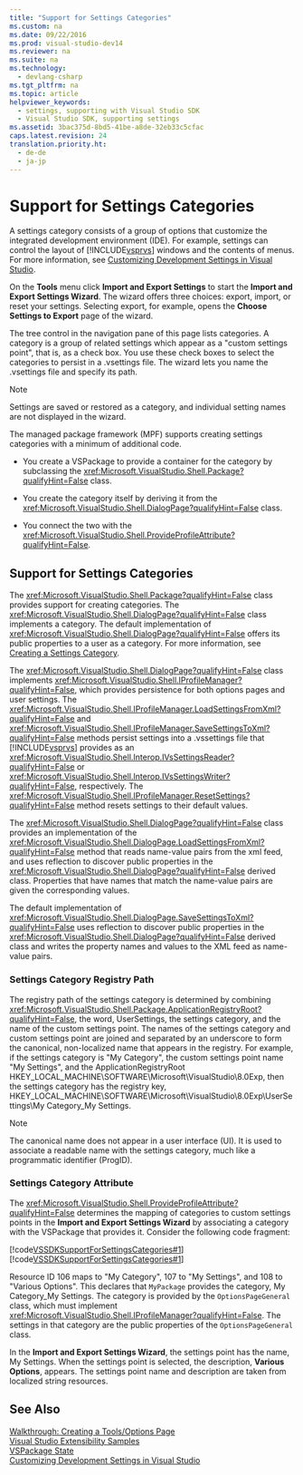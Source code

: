 ```yaml
---
title: "Support for Settings Categories"
ms.custom: na
ms.date: 09/22/2016
ms.prod: visual-studio-dev14
ms.reviewer: na
ms.suite: na
ms.technology: 
  - devlang-csharp
ms.tgt_pltfrm: na
ms.topic: article
helpviewer_keywords: 
  - settings, supporting with Visual Studio SDK
  - Visual Studio SDK, supporting settings
ms.assetid: 3bac375d-8bd5-41be-a8de-32eb33c5cfac
caps.latest.revision: 24
translation.priority.ht: 
  - de-de
  - ja-jp
---
```

# Support for Settings Categories
A settings category consists of a group of options that customize the integrated development environment (IDE). For example, settings can control the layout of [!INCLUDE[vsprvs](../vs140/includes/vsprvs_md.md)] windows and the contents of menus. For more information, see [Customizing Development Settings in Visual Studio](assetId:///22c4debb-4e31-47a8-8f19-16f328d7dcd3).  
  
 On the **Tools** menu click **Import and Export Settings** to start the **Import and Export Settings Wizard**. The wizard offers three choices: export, import, or reset your settings. Selecting export, for example, opens the **Choose Settings to Export** page of the wizard.  
  
 The tree control in the navigation pane of this page lists categories. A category is a group of related settings which appear as a "custom settings point", that is, as a check box. You use these check boxes to select the categories to persist in a .vsettings file. The wizard lets you name the .vsettings file and specify its path.  
  
> [!NOTE]
>  Settings are saved or restored as a category, and individual setting names are not displayed in the wizard.  
  
 The managed package framework (MPF) supports creating settings categories with a minimum of additional code.  
  
-   You create a VSPackage to provide a container for the category by subclassing the <xref:Microsoft.VisualStudio.Shell.Package?qualifyHint=False> class.  
  
-   You create the category itself by deriving it from the <xref:Microsoft.VisualStudio.Shell.DialogPage?qualifyHint=False> class.  
  
-   You connect the two with the <xref:Microsoft.VisualStudio.Shell.ProvideProfileAttribute?qualifyHint=False>.  
  
## Support for Settings Categories  
 The <xref:Microsoft.VisualStudio.Shell.Package?qualifyHint=False> class provides support for creating categories. The <xref:Microsoft.VisualStudio.Shell.DialogPage?qualifyHint=False> class implements a category. The default implementation of <xref:Microsoft.VisualStudio.Shell.DialogPage?qualifyHint=False> offers its public properties to a user as a category. For more information, see [Creating a Settings Category](../vs140/creating-a-settings-category.md).  
  
 The <xref:Microsoft.VisualStudio.Shell.DialogPage?qualifyHint=False> class implements <xref:Microsoft.VisualStudio.Shell.IProfileManager?qualifyHint=False>, which provides persistence for both options pages and user settings. The <xref:Microsoft.VisualStudio.Shell.IProfileManager.LoadSettingsFromXml?qualifyHint=False> and <xref:Microsoft.VisualStudio.Shell.IProfileManager.SaveSettingsToXml?qualifyHint=False> methods persist settings into a .vssettings file that [!INCLUDE[vsprvs](../vs140/includes/vsprvs_md.md)] provides as an <xref:Microsoft.VisualStudio.Shell.Interop.IVsSettingsReader?qualifyHint=False> or <xref:Microsoft.VisualStudio.Shell.Interop.IVsSettingsWriter?qualifyHint=False>, respectively. The <xref:Microsoft.VisualStudio.Shell.IProfileManager.ResetSettings?qualifyHint=False> method resets settings to their default values.  
  
 The <xref:Microsoft.VisualStudio.Shell.DialogPage?qualifyHint=False> class provides an implementation of the <xref:Microsoft.VisualStudio.Shell.DialogPage.LoadSettingsFromXml?qualifyHint=False> method that reads name-value pairs from the xml feed, and uses reflection to discover public properties in the <xref:Microsoft.VisualStudio.Shell.DialogPage?qualifyHint=False> derived class. Properties that have names that match the name-value pairs are given the corresponding values.  
  
 The default implementation of <xref:Microsoft.VisualStudio.Shell.DialogPage.SaveSettingsToXml?qualifyHint=False> uses reflection to discover public properties in the <xref:Microsoft.VisualStudio.Shell.DialogPage?qualifyHint=False> derived class and writes the property names and values to the XML feed as name-value pairs.  
  
### Settings Category Registry Path  
 The registry path of the settings category is determined by combining <xref:Microsoft.VisualStudio.Shell.Package.ApplicationRegistryRoot?qualifyHint=False>, the word, UserSettings, the settings category, and the name of the custom settings point. The names of the settings category and custom settings point are joined and separated by an underscore to form the canonical, non-localized name that appears in the registry. For example, if the settings category is "My Category", the custom settings point name "My Settings", and the ApplicationRegistryRoot HKEY_LOCAL_MACHINE\SOFTWARE\Microsoft\VisualStudio\8.0Exp, then the settings category has the registry key, HKEY_LOCAL_MACHINE\SOFTWARE\Microsoft\VisualStudio\8.0Exp\UserSettings\My Category_My Settings.  
  
> [!NOTE]
>  The canonical name does not appear in a user interface (UI). It is used to associate a readable name with the settings category, much like a programmatic identifier (ProgID).  
  
### Settings Category Attribute  
 The <xref:Microsoft.VisualStudio.Shell.ProvideProfileAttribute?qualifyHint=False> determines the mapping of categories to custom settings points in the **Import and Export Settings Wizard** by associating a category with the VSPackage that provides it. Consider the following code fragment:  
  
 [!code[VSSDKSupportForSettingsCategories#1](../vs140/codesnippet/VisualBasic/support-for-settings-categories_1.vb)]
[!code[VSSDKSupportForSettingsCategories#1](../vs140/codesnippet/CSharp/support-for-settings-categories_1.cs)]
  
  
 Resource ID 106 maps to "My Category", 107 to "My Settings", and 108 to "Various Options". This declares that `MyPackage` provides the category, My Category_My Settings. The category is provided by the `OptionsPageGeneral` class, which must implement <xref:Microsoft.VisualStudio.Shell.IProfileManager?qualifyHint=False>. The settings in that category are the public properties of the `OptionsPageGeneral` class.  
  
 In the **Import and Export Settings Wizard**, the settings point has the name, My Settings. When the settings point is selected, the description, **Various Options**, appears. The settings point name and description are taken from localized string resources.  
  
## See Also  
 [Walkthrough: Creating a Tools/Options Page](../vs140/creating-an-options-page.md)   
 [Visual Studio Extensibility Samples](../vs140/vssdk-samples.md)   
 [VSPackage State](../vs140/vspackage-state.md)   
 [Customizing Development Settings in Visual Studio](assetId:///22c4debb-4e31-47a8-8f19-16f328d7dcd3)